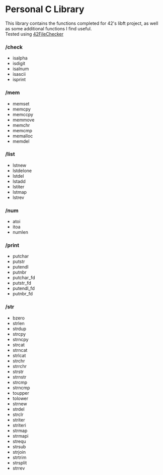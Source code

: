 # Personal C Library

This library contains the functions completed for 42's libft project, as well as some additional functions I find useful.  
Tested using [42FileChecker](https://github.com/jgigault/42FileChecker)

### /check
- isalpha
- isdigit
- isalnum
- isascii
- isprint

### /mem
- memset
- memcpy
- memccpy
- memmove
- memchr
- memcmp
- memalloc
- memdel

### /list
- lstnew
- lstdelone
- lstdel
- lstadd
- lstiter
- lstmap
- lstrev

### /num
- atoi
- itoa
- numlen

### /print
- putchar
- putstr
- putendl
- putnbr
- putchar_fd
- putstr_fd
- putendl_fd
- putnbr_fd

### /str
- bzero
- strlen
- strdup
- strcpy
- strncpy
- strcat
- strncat
- strlcat
- strchr
- strrchr
- strstr
- strnstr
- strcmp
- strncmp
- toupper
- tolower
- strnew
- strdel
- strclr
- striter
- striteri
- strmap
- strmapi
- strequ
- strsub
- strjoin
- strtrim
- strsplit
- strrev
